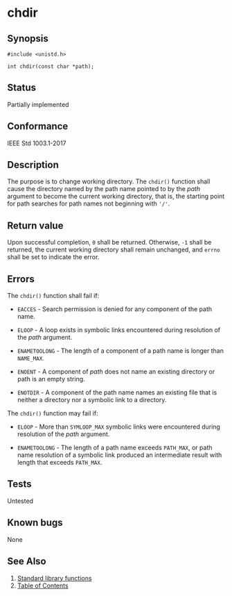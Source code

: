 # chdir

## Synopsis

`#include <unistd.h>`

`int chdir(const char *path);`

## Status

Partially implemented

## Conformance

IEEE Std 1003.1-2017

## Description

The purpose is to change working directory. The `chdir()` function shall cause the directory named by the path name
pointed to by the _path_ argument to become the current working directory, that is, the starting point for path searches
for path names not beginning with `'/'`.

## Return value

Upon successful completion, `0` shall be returned. Otherwise, `-1` shall be returned, the current working directory
shall remain unchanged, and `errno` shall be set to indicate the error.

## Errors

The `chdir()` function shall fail if:

* `EACCES` - Search permission is denied for any component of the path name.

* `ELOOP` - A loop exists in symbolic links encountered during resolution of the _path_ argument.

* `ENAMETOOLONG` - The length of a component of a path name is longer than `NAME_MAX`.

* `ENOENT` - A component of _path_ does not name an existing directory or path is an empty string.

* `ENOTDIR` - A component of the path name names an existing file that is neither a directory nor a symbolic link
 to a directory.

The `chdir()` function may fail if:

* `ELOOP` - More than `SYMLOOP_MAX` symbolic links were encountered during resolution of the _path_ argument.

* `ENAMETOOLONG` - The length of a path name exceeds `PATH_MAX`, or path name resolution of a symbolic link produced an
 intermediate result with length that exceeds `PATH_MAX`.

## Tests

Untested

## Known bugs

None

## See Also

1. [Standard library functions](../README.md)
2. [Table of Contents](../../../README.md)
